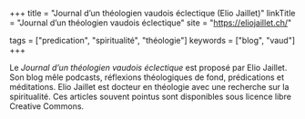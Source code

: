 +++
title = "Journal d’un théologien vaudois éclectique (Elio Jaillet)"
linkTitle = "Journal d’un théologien vaudois éclectique"
site = "https://eliojaillet.ch/"

tags = ["predication", "spiritualité", "théologie"]
keywords = ["blog", "vaud"]
+++

Le *Journal d’un théologien vaudois éclectique* est proposé par Elio Jaillet. Son blog mêle podcasts, réflexions théologiques de fond, prédications et méditations. Elio Jaillet est docteur en théologie avec une recherche sur la spiritualité. Ces articles souvent pointus sont disponibles sous licence libre Creative Commons.

